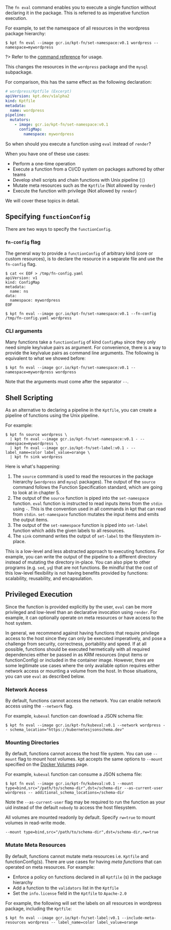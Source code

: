 The `fn eval` command enables you to execute a single function without declaring it in the package.
This is referred to as imperative function execution.

For example, to set the namespace of all resources in the wordpress package hierarchy:

```shell
$ kpt fn eval --image gcr.io/kpt-fn/set-namespace:v0.1 wordpress -- namespace=mywordpress
```

?> Refer to the [command reference][eval-doc] for usage.

This changes the resources in the `wordpress` package and the `mysql` subpackage.

For comparison, this has the same effect as the following declaration:

```yaml
# wordpress/Kptfile (Excerpt)
apiVersion: kpt.dev/v1alpha2
kind: Kptfile
metadata:
  name: wordpress
pipeline:
  mutators:
    - image: gcr.io/kpt-fn/set-namespace:v0.1
      configMap:
        namespace: mywordpress
```

So when should you execute a function using `eval` instead of `render`?

When you have one of these use cases:

- Perform a one-time operation
- Execute a function from a CI/CD system on packages authored by other teams
- Develop shell scripts and chain functions with Unix pipeline (`|`)
- Mutate meta resources such as the `Kptfile` (Not allowed by `render`)
- Execute the function with privilege (Not allowed by `render`)

We will cover these topics in detail.

## Specifying `functionConfig`

There are two ways to specify the `functionConfig`.

### `fn-config` flag

The general way to provide a `functionConfig` of arbitrary kind (core or custom resources), is to
declare the resource in a separate file and use the `fn-config` flag.

```shell
$ cat << EOF > /tmp/fn-config.yaml
apiVersion: v1
kind: ConfigMap
metadata:
  name: ns
data:
  namespace: mywordpress
EOF
```

```shell
$ kpt fn eval --image gcr.io/kpt-fn/set-namespace:v0.1 --fn-config /tmp/fn-config.yaml wordpress
```

### CLI arguments

Many functions take a `functionConfig` of kind `ConfigMap` since they only need simple key/value
pairs as argument. For convenience, there is a way to provide the key/value pairs as command line
arguments. The following is equivalent to what we showed before:

```shell
$ kpt fn eval --image gcr.io/kpt-fn/set-namespace:v0.1 -- namespace=mywordpress wordpress
```

Note that the arguments must come after the separator `--`.

## Shell Scripting

As an alternative to declaring a pipeline in the `Kptfile`, you can create a pipeline of functions
using the Unix pipeline.

For example:

```shell
$ kpt fn source wordpress \
  | kpt fn eval --image gcr.io/kpt-fn/set-namespace:v0.1 - -- namespace=mywordpress \
  | kpt fn eval --image gcr.io/kpt-fn/set-label:v0.1 - -- label_name=color label_value=orange \
  | kpt fn sink wordpress
```

Here is what's happening:

1. The `source` command is used to read the resources in the package hierarchy (`wordpress` and
   `mysql` packages). The output of the `source` command follows the Function
   Specification standard, which are going to look at in chapter 5.
2. The output of the `source` function is piped into the `set-namespace` function. `eval` function is instructed to read inputs items from the `stdin` using `-`. This is the convention used in all
   commands in kpt that can read from `stdin`. `set-namespace` function mutates the input items
   and emits the output items.
3. The output of the `set-namespace` function is piped into `set-label` function which adds the given labels to all resources.
4. The `sink` command writes the output of `set-label` to the filesystem in-place.

This is a low-level and less abstracted approach to executing functions. For example, you can write
the output of the pipeline to a different directory instead of mutating the directory in-place. You
can also pipe to other programs (e.g. `sed`, `yq`) that are not functions. Be mindful that the cost
of this low-level flexibility is not having benefits provided by functions: scalability,
reusability, and encapsulation.

## Privileged Execution

Since the function is provided explicitly by the user, `eval` can be more privileged and low-level
than an declarative invocation using `render`. For example, it can optionally operate on meta
resources or have access to the host system.

In general, we recommend against having functions that require privilege access to the host since
they can only be executed imperatively, and pose a challenge from security, correctness, portability
and speed. If at all possible, functions should be executed hermetically with all required
dependencies either be passed in as KRM resources (input items or functionConfig) or included in the
container image. However, there are some legitimate use cases where the only available option
requires either network access or mounting a volume from the host. In those situations, you can use
`eval` as described below.

### Network Access

By default, functions cannot access the network. You can enable network access using
the `--network` flag.

For example, `kubeval` function can download a JSON schema file:

```shell
$ kpt fn eval --image gcr.io/kpt-fn/kubeval:v0.1 --network wordpress -- schema_location="https://kubernetesjsonschema.dev"
```

### Mounting Directories

By default, functions cannot access the host file system. You can use `--mount` flag to
mount host volumes. kpt accepts the same options to `--mount` specified on the [Docker Volumes]
page.

For example, `kubeval` function can consume a JSON schema file:

```shell
$ kpt fn eval --image gcr.io/kpt-fn/kubeval:v0.1 --mount type=bind,src="/path/to/schema-dir",dst=/schema-dir --as-current-user wordpress -- additional_schema_locations=/schema-dir
```

Note the `--as-current-user` flag may be required to run the function as your uid instead of the
default `nobody` to access the host filesystem.

All volumes are mounted readonly by default. Specify `rw=true` to mount volumes
in read-write mode.

```shell
--mount type=bind,src="/path/to/schema-dir",dst=/schema-dir,rw=true
```

### Mutate Meta Resources

By default, functions cannot mutate meta resources i.e. `Kptfile` and functionConfig(s).
There are use cases for having _meta functions_ that can operated on meta resources. For example:

- Enforce a policy on functions declared in all `Kptfile` (s) in the package hierarchy
- Add a function to the `validators` list in the `Kptfile`
- Set the `info.license` field in the `Kptfile` to `Apache-2.0`

For example, the following will set the labels on all resources in wordpress package, including
the `Kptfile`:

```shell
$ kpt fn eval --image gcr.io/kpt-fn/set-label:v0.1 --include-meta-resources wordpress -- label_name=color label_value=orange
```

[eval-doc]: /reference/fn/eval/
[docker volumes]: https://docs.docker.com/storage/volumes/
